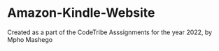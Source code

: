# Amazon-Kindle-Website
Created  as a part of the CodeTribe Asssignments for the year 2022, by Mpho Mashego
